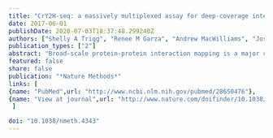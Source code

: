 ```yaml
---
title: "CrY2H-seq: a massively multiplexed assay for deep-coverage interactome mapping"
date: 2017-06-01
publishDate: 2020-07-03T18:37:48.299240Z
authors: ["Shelly A Trigg", "Renee M Garza", "Andrew MacWilliams", "Joseph R Nery", "Anna Bartlett", "Rosa Castanon", "Adeline Goubil", "Joseph Feeney", "Ronan O'Malley", "**Shao&hyphen;shan C Huang**", "Zhuzhu Z Zhang", "Mary Galli", "Joseph R Ecker"]
publication_types: ["2"]
abstract: "Broad-scale protein-protein interaction mapping is a major challenge given the cost, time, and sensitivity constraints of existing technologies. Here, we present a massively multiplexed yeast two-hybrid method, CrY2H-seq, which uses a Cre recombinase interaction reporter to intracellularly fuse the coding sequences of two interacting proteins and next-generation DNA sequencing to identify these interactions en masse. We applied CrY2H-seq to investigate sparsely annotated Arabidopsis thaliana transcription factors interactions. By performing ten independent screens testing a total of 36 million binary interaction combinations, and uncovering a network of 8,577 interactions among 1,453 transcription factors, we demonstrate CrY2H-seq's improved screening capacity, efficiency, and sensitivity over those of existing technologies. The deep-coverage network resource we call AtTFIN-1 recapitulates one-third of previously reported interactions derived from diverse methods, expands the number of known plant transcription factor interactions by three-fold, and reveals previously unknown family-specific interaction module associations with plant reproductive development, root architecture, and circadian coordination."
featured: false
share: false
publication: "*Nature Methods*"
links: [ 
{name: "PubMed",url: "http://www.ncbi.nlm.nih.gov/pubmed/28650476"},
{name: "View at journal",url: "http://www.nature.com/doifinder/10.1038/nmeth.4343"}
 ] 

doi: "10.1038/nmeth.4343"
---
```


